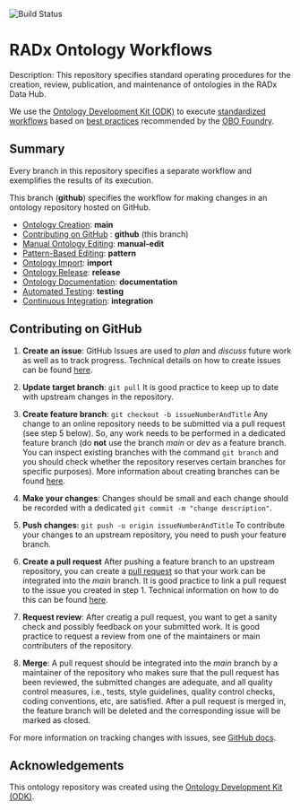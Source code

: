 ![Build Status](https://github.com/ckindermann/radx-ontology-workflows/actions/workflows/qc.yml/badge.svg)
# RADx Ontology Workflows

Description: This repository specifies standard operating procedures for the creation, review, publication, and maintenance of ontologies in the RADx Data Hub.

We use the [Ontology Development Kit (ODK)](https://github.com/INCATools/ontology-development-kit) to execute [standardized workflows](https://doi.org/10.1093/database/baac087) based on [best practices](https://obofoundry.org/principles/fp-000-summary.html) recommended by the [OBO Foundry](https://obofoundry.org/).

## Summary  

Every branch in this repository specifies a separate workflow and exemplifies the results of its execution.

This branch (**github**) specifies the workflow for making changes in an ontology repository hosted on GitHub.

- [Ontology Creation](https://github.com/ckindermann/radx-ontology-workflows?tab=readme-ov-file#ontology-creation): **main** 
- [Contributing on GitHub](todo.fix.me) : **github** (this branch)
- [Manual Ontology Editing](todo.fix.me): **manual-edit**
- [Pattern-Based Editing](todo.fix.me): **pattern**
- [Ontology Import](todo.fix.me): **import**
- [Ontology Release](todo.fix.me): **release**
- [Ontology Documentation](todo.fix.me): **documentation**
- [Automated Testing](todo.fix.me): **testing**
- [Continuous Integration](todo.fix.me): **integration**

## Contributing on GitHub

1. **Create an issue**: GitHub Issues are used to *plan* and *discuss* future work as well as to track progress. Technical details on how to create issues can be found [here](https://docs.github.com/en/issues/tracking-your-work-with-issues/creating-an-issue).

2. **Update target branch**: `git pull` It is good practice to keep up to date with upstream changes in the repository. 

3. **Create feature branch**: `git checkout -b issueNumberAndTitle` Any change to an online repository needs to be submitted via a pull request (see step 5 below). So, any work needs to be performed in a dedicated feature branch (do **not** use the branch *main* or *dev* as a feature branch. You can inspect existing branches with the command `git branch` and you should check whether the repository reserves certain branches for specific purposes). More information about creating branches can be found [here](https://docs.github.com/en/issues/tracking-your-work-with-issues/creating-a-branch-for-an-issue).
 
4. **Make your changes**: Changes should be small and each change should be recorded with a dedicated `git commit -m "change description"`.

5. **Push changes**: `git push -u origin issueNumberAndTitle` To contribute your changes to an upstream repository, you need to push your feature branch.

6. **Create a pull request** After pushing a feature branch to an upstream repository, you can create a [pull request](https://docs.github.com/en/pull-requests/collaborating-with-pull-requests/proposing-changes-to-your-work-with-pull-requests/about-pull-requests) so that your work can be integrated into the *main* branch. It is good practice to link a pull request to  the issue you created in step 1. Technical information on how to do this can be found [here](https://docs.github.com/en/issues/tracking-your-work-with-issues/linking-a-pull-request-to-an-issue).

7. **Request review**: After creatig a pull request, you want to get a sanity check and possibly feedback on your submitted work. It is good practice to request a review from one of the maintainers or main contributers of the repository.

8. **Merge**: A pull request should be integrated into the *main* branch by a maintainer of the repository who makes sure that the pull request has been reviewed, the submitted changes are adequate, and all quality control measures, i.e., tests, style guidelines, quality control checks, coding conventions, etc, are satisfied. After a pull request is merged in, the feature branch will be deleted and the corresponding issue will be marked as closed.

For more information on tracking changes with issues, see [GitHub docs](https://docs.github.com/en/issues/tracking-your-work-with-issues).

## Acknowledgements

This ontology repository was created using the [Ontology Development Kit (ODK)](https://github.com/INCATools/ontology-development-kit).
